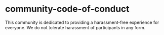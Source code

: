 # community-code-of-conduct
This community is dedicated to providing a harassment-free experience for everyone. We do not tolerate harassment of participants in any form.
